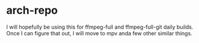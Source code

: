 # arch-repo
I will hopefully be using this for ffmpeg-full and ffmpeg-full-git daily builds. Once I can figure that out, I will move to mpv anda few other similar things.
